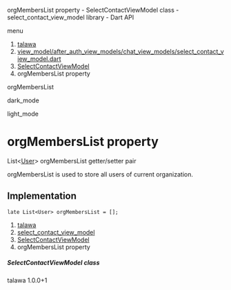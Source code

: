 




orgMembersList property - SelectContactViewModel class - select\_contact\_view\_model library - Dart API







menu

1. [talawa](../../index.html)
2. [view\_model/after\_auth\_view\_models/chat\_view\_models/select\_contact\_view\_model.dart](../../view_model_after_auth_view_models_chat_view_models_select_contact_view_model/view_model_after_auth_view_models_chat_view_models_select_contact_view_model-library.html)
3. [SelectContactViewModel](../../view_model_after_auth_view_models_chat_view_models_select_contact_view_model/SelectContactViewModel-class.html)
4. orgMembersList property

orgMembersList


dark\_mode

light\_mode




# orgMembersList property


List<[User](../../models_user_user_info/User-class.html)>
orgMembersList
getter/setter pair

orgMembersList is used to store all users of current organization.


## Implementation

```
late List<User> orgMembersList = [];
```

 


1. [talawa](../../index.html)
2. [select\_contact\_view\_model](../../view_model_after_auth_view_models_chat_view_models_select_contact_view_model/view_model_after_auth_view_models_chat_view_models_select_contact_view_model-library.html)
3. [SelectContactViewModel](../../view_model_after_auth_view_models_chat_view_models_select_contact_view_model/SelectContactViewModel-class.html)
4. orgMembersList property

##### SelectContactViewModel class





talawa
1.0.0+1






